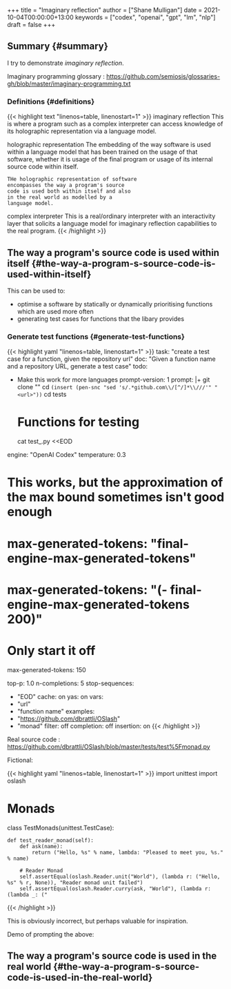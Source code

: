 +++
title = "Imaginary reflection"
author = ["Shane Mulligan"]
date = 2021-10-04T00:00:00+13:00
keywords = ["codex", "openai", "gpt", "lm", "nlp"]
draft = false
+++

## Summary {#summary}

I try to demonstrate _imaginary reflection_.

Imaginary programming glossary
: <https://github.com/semiosis/glossaries-gh/blob/master/imaginary-programming.txt>


### Definitions {#definitions}

{{< highlight text "linenos=table, linenostart=1" >}}
imaginary reflection
    This is where a program such as a complex
    interpreter can access knowledge of its
    holographic representation via a language
    model.

holographic representation
    The embedding of the way software is used
    within a language model that has been
    trained on the usage of that software,
    whether it is usage of the final program
    or usage of its internal source code
    within itself.

    THe holographic representation of software
    encompasses the way a program's source
    code is used both within itself and also
    in the real world as modelled by a
    language model.

complex interpreter
    This is a real/ordinary interpreter with
    an interactivity layer that solicits a
    language model for imaginary reflection
    capabilities to the real program.
{{< /highlight >}}


## The way a program's source code is used within itself {#the-way-a-program-s-source-code-is-used-within-itself}

This can be used to:

-   optimise a software by statically or dynamically prioritising functions which are used more often
-   generating test cases for functions that the libary provides


### Generate test functions {#generate-test-functions}

{{< highlight yaml "linenos=table, linenostart=1" >}}
task: "create a test case for a function, given the repository url"
doc: "Given a function name and a repository URL, generate a test case"
todo:
- Make this work for more languages
prompt-version: 1
prompt: |+
  git clone "<url>"
  cd `(insert (pen-snc "sed 's/.*github.com\\/[^/]*\\///'" "<url>"))`
  cd tests
  # Functions for testing <function name>
  cat test_<function name>.py <<EOD

engine: "OpenAI Codex"
temperature: 0.3

# This works, but the approximation of the max bound sometimes isn't good enough
# max-generated-tokens: "final-engine-max-generated-tokens"

# max-generated-tokens: "(- final-engine-max-generated-tokens 200)"

# Only start it off
max-generated-tokens: 150

top-p: 1.0
n-completions: 5
stop-sequences:
- "EOD"
cache: on
yas: on
vars:
- "url"
- "function name"
examples:
- "https://github.com/dbrattli/OSlash"
- "monad"
filter: off
completion: off
insertion: on
{{< /highlight >}}

Real source code
: <https://github.com/dbrattli/OSlash/blob/master/tests/test%5Fmonad.py>

Fictional:

{{< highlight yaml "linenos=table, linenostart=1" >}}
import unittest
import oslash

# Monads

class TestMonads(unittest.TestCase):

    def test_reader_monad(self):
        def ask(name):
            return ("Hello, %s" % name, lambda: "Pleased to meet you, %s." % name)

        # Reader Monad
        self.assertEqual(oslash.Reader.unit("World"), (lambda r: ("Hello, %s" % r, None)), "Reader monad unit failed")
        self.assertEqual(oslash.Reader.curry(ask, "World"), (lambda r: (lambda _: ("
{{< /highlight >}}

This is obviously incorrect, but perhaps
valuable for inspiration.

Demo of prompting the above:

<!-- Play on asciinema.com -->
<!-- <a title="asciinema recording" href="https://asciinema.org/a/lhVDv6T1j9Q8NVb8XFyuP4CsT" target="_blank"><img alt="asciinema recording" src="https://asciinema.org/a/lhVDv6T1j9Q8NVb8XFyuP4CsT.svg" /></a> -->
<!-- Play on the blog -->
<script src="https://asciinema.org/a/lhVDv6T1j9Q8NVb8XFyuP4CsT.js" id="asciicast-lhVDv6T1j9Q8NVb8XFyuP4CsT" async></script>


## The way a program's source code is used in the real world {#the-way-a-program-s-source-code-is-used-in-the-real-world}